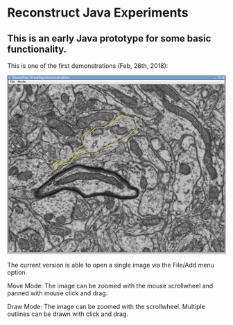 # Reconstruct Java Experiments
## This is an early Java prototype for some basic functionality.

This is one of the first demonstrations (Feb, 26th, 2018):

![Early Demo](Screenshot_02262018_120642PM.png?raw=true "Early Demo")

The current version is able to open a single image via the File/Add menu option.

Move Mode: The image can be zoomed with the mouse scrollwheel and panned with mouse click and drag.

Draw Mode: The image can be zoomed with the scrollwheel. Multiple outlines can be drawn with click and drag.


